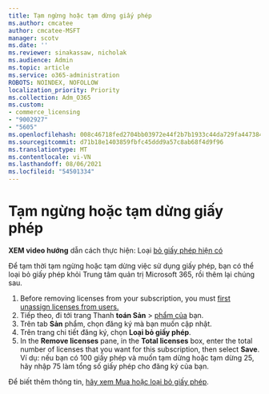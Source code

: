 ```yaml
---
title: Tạm ngừng hoặc tạm dừng giấy phép
ms.author: cmcatee
author: cmcatee-MSFT
manager: scotv
ms.date: ''
ms.reviewer: sinakassaw, nicholak
ms.audience: Admin
ms.topic: article
ms.service: o365-administration
ROBOTS: NOINDEX, NOFOLLOW
localization_priority: Priority
ms.collection: Adm_O365
ms.custom:
- commerce_licensing
- "9002927"
- "5605"
ms.openlocfilehash: 008c46718fed2704bb03972e44f2b7b1933c44da729fa4473841939cc5caed51
ms.sourcegitcommit: d71b18e1403859fbfc45ddd9a57c8ab68f4d9f96
ms.translationtype: MT
ms.contentlocale: vi-VN
ms.lasthandoff: 08/06/2021
ms.locfileid: "54501334"
---
```

# <a name="suspend-or-pause-licenses"></a>Tạm ngừng hoặc tạm dừng giấy phép

**XEM video hướng** dẫn cách thực hiện: Loại [bỏ giấy phép hiện có](https://go.microsoft.com/fwlink/p/?linkid=2154938)

Để tạm thời tạm ngừng hoặc tạm dừng việc sử dụng giấy phép, bạn có thể loại bỏ giấy phép khỏi Trung tâm quản trị Microsoft 365, rồi thêm lại chúng sau.

1. Before removing licenses from your subscription, you must [first unassign licenses from users.](/microsoft-365/admin/manage/remove-licenses-from-users)
2. Tiếp theo, đi tới trang Thanh **toán Sản**  >  [phẩm của](https://go.microsoft.com/fwlink/p/?linkid=842054) bạn.
3. Trên tab **Sản** phẩm, chọn đăng ký mà bạn muốn cập nhật.
4. Trên trang chi tiết đăng ký, chọn **Loại bỏ giấy phép**.
5. In the **Remove licenses** pane, in the **Total licenses** box, enter the total number of licenses that you want for this subscription, then select **Save**. Ví dụ: nếu bạn có 100 giấy phép và muốn tạm dừng hoặc tạm dừng 25, hãy nhập 75 làm tổng số giấy phép cho đăng ký của bạn.

Để biết thêm thông tin, [hãy xem Mua hoặc loại bỏ giấy phép](/microsoft-365/commerce/licenses/buy-licenses).